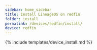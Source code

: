 ```yaml
---
sidebar: home_sidebar
title: Install LineageOS on redfin
folder: install
permalink: /devices/redfin/install/
device: redfin
---
```

{% include templates/device_install.md %}
